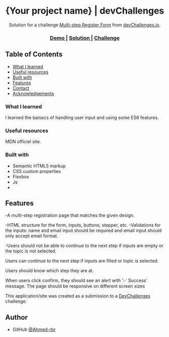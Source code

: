 <!-- Please update value in the {}  -->

<h1 align="center">{Your project name} | devChallenges</h1>

<div align="center">
   Solution for a challenge <a href="https://devchallenges.io/challenge/multi-step-register-form" target="_blank">Multi-step Register Form</a> from <a href="http://devchallenges.io" target="_blank">devChallenges.io</a>.
</div>

<div align="center">
  <h3>
    <a href="{https://ahmed-rbr.github.io/multistep-register-/}">
      Demo
    </a>
    <span> | </span>
    <a href="{https://your-url-to-the-solution}">
      Solution
    </a>
    <span> | </span>
    <a href="https://devchallenges.io/challenge/multi-step-register-form">
      Challenge
    </a>
  </h3>
</div>

<!-- TABLE OF CONTENTS -->

## Table of Contents

- [What I learned](#what-i-learned)
- [Useful resources](#useful-resources)
- [Built with](#built-with)
- [Features](#features)
- [Contact](#contact)
- [Acknowledgements](#acknowledgements)

### What I learned

I learned the baisecs of handling user input and using some ES6 features.

### Useful resources

MDN officiel site.

### Built with

- Semantic HTML5 markup
- CSS custom properties
- Flexbox
- Js
-

## Features

-A multi-step registration page that matches the given design.

-HTML structure for the form, inputs, buttons, stepper, etc.
-Validations for the inputs: name and email input should be required and email input should only accept email format.

-Users should not be able to continue to the next step if inputs are empty or the topic is not selected.

Users can continue to the next step if inputs are filled or topic is selected.

Users should know which step they are at.

When users click confirm, they should see an alert with '✅ Success' message.
The page should be responsive on different screen sizes

This application/site was created as a submission to a [DevChallenges](https://devchallenges.io/challenges-dashboard) challenge.

## Author

- GitHub [@Ahmed-rbr](https://{github.com/Ahmed=rbr})
